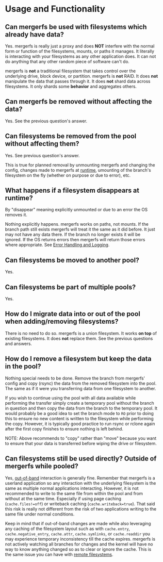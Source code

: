 # Usage and Functionality

## Can mergerfs be used with filesystems which already have data?

Yes. mergerfs is really just a proxy and does **NOT** interfere with
the normal form or function of the filesystems, mounts, or paths it
manages. It literally is interacting with your filesystems as any
other application does. It can not do anything that any other random
piece of software can't do.

mergerfs is **not** a traditional filesystem that takes control over
the underlying drive, block device, or partition. mergerfs is **not**
RAID. It does **not** manipulate the data that passes through it. It
does **not** shard data across filesystems. It only shards some
**behavior** and aggregates others.


## Can mergerfs be removed without affecting the data?

Yes. See the previous question's answer.


## Can filesystems be removed from the pool without affecting them?

Yes. See previous question's answer.

This is true for planned removal by unmounting mergerfs and changing
the config, changes made to mergerfs at
[runtime](../runtime_interface.md), umounting of the branch's
filesystem on the fly (whether on purpose or due to error), etc.


## What happens if a filesystem disappears at runtime?

By "disappear" meaning explicitly unmounted or due to an error the OS
removes it.

Nothing explicitly happens. mergerfs works on paths, not mounts. If
the branch path still exists mergerfs will treat it the same as it did
before. It just may not have any data there. If the branch no longer
exists it will be ignored. If the OS returns errors then mergerfs will
return those errors where appropriate. See [Error Handling and
Logging](../error_handling_and_logging.md).


## Can filesystems be moved to another pool?

Yes.


## Can filesystems be part of multiple pools?

Yes.


## How do I migrate data into or out of the pool when adding/removing filesystems?

There is no need to do so. mergerfs is a union filesystem. It works
**on top** of existing filesystems. It does **not** replace them. See
the previous questions and answers.


## How do I remove a filesystem but keep the data in the pool?

Nothing special needs to be done. Remove the branch from mergerfs'
config and copy (rsync) the data from the removed filesystem into the
pool. The same as if it were you transferring data from one filesystem
to another.

If you wish to continue using the pool with all data available while
performing the transfer simply create a temporary pool without the
branch in question and then copy the data from the branch to the
temporary pool. It would probably be a good idea to set the branch
mode to `RO` prior to doing this to ensure no new content is written
to the filesystem while performing the copy. However, it is typically
good practice to run rsync or rclone again after the first copy
finishes to ensure nothing is left behind.

NOTE: Above recommends to "copy" rather than "move" because you want
to ensure that your data is transferred before wiping the drive or
filesystem.


## Can filesystems still be used directly? Outside of mergerfs while pooled?

Yes, [out-of-band](https://en.wikipedia.org/wiki/Out-of-band)
interaction is generally fine. Remember that mergerfs is a userland
application so any interaction with the underlying filesystem is the
same as multiple normal applications interacting. However, it is not
recommended to write to the same file from within the pool and from
without at the same time. Especially if using page caching
(`cache.files!=off`) or writeback caching
(`cache.writeback=true`). That said this risk is really not different
from the risk of two applications writing to the same file under
normal conditions.

Keep in mind that if out-of-band changes are made while also
leveraging any caching of the filesystem layout such as with
`cache.entry`, `cache.negative_entry`, `cache.attr`, `cache.symlinks`,
or `cache.readdir` you may experience temporary inconsistency till the
cache expires. mergerfs is not actively watching all branches for
changes and the kernel will have no way to know anything changed so as
to clear or ignore the cache. This is the same issue you can have with
[remote filesystems](../remote_filesystems.md).
